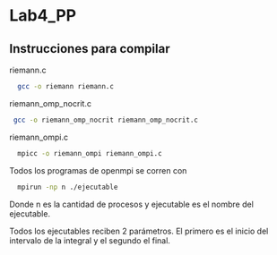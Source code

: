 # Lab4_PP

## Instrucciones para compilar

riemann.c
```bash
  gcc -o riemann riemann.c
```

riemann_omp_nocrit.c
```bash
 gcc -o riemann_omp_nocrit riemann_omp_nocrit.c
```

riemann_ompi.c
```bash
  mpicc -o riemann_ompi riemann_ompi.c
```

Todos los programas de openmpi se corren con
```bash
  mpirun -np n ./ejecutable
```
Donde n es la cantidad de procesos y ejecutable es el nombre del ejecutable.

Todos los ejecutables reciben 2 parámetros. El primero es el inicio del intervalo de la integral y el segundo el final.
